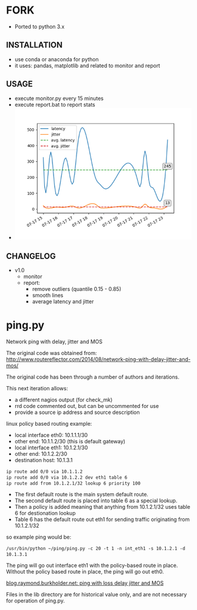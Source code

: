 # FORK
- Ported to python 3.x

## INSTALLATION
- use conda or anaconda for python
- it uses: pandas, matplotlib and related to monitor and report

## USAGE
- execute monitor.py every 15 minutes
- execute report.bat to report stats
- ![figure 1](/assets/fig_1.png)

## CHANGELOG
- v1.0
  - monitor
  - report:
    - remove outliers (quantile 0.15 - 0.85)
    - smooth lines
    - average latency and jitter

# ping.py
Network ping with delay, jitter and MOS

The original code was obtained from:
http://www.routereflector.com/2014/08/network-ping-with-delay-jitter-and-mos/

The original code has been through a number of authors and iterations.

This next iteration allows:
* a different nagios output (for check_mk)
* rrd code commented out, but can be uncommented for use
* provide a source ip address and source description

linux policy based routing example:
* local interface eth0: 10.1.1.1/30
* other end: 10.1.1.2/30 (this is default gateway)
* local interface eth1: 10.1.2.1/30
* other end: 10.1.2.2/30
* destination host: 10.1.3.1

```
ip route add 0/0 via 10.1.1.2
ip route add 0/0 via 10.1.2.2 dev eth1 table 6
ip route add from 10.1.2.1/32 lookup 6 priority 100
```

* The first default route is the main system default route.
* The second default route is placed into table 6 as a special lookup.
* Then a policy is added meaning that anything from 10.1.2.1/32 uses table 6 for destionation lookup
* Table 6 has the default route out eth1 for sending traffic originating from 10.1.2.1/32

so example ping would be:
```
/usr/bin/python ~/ping/ping.py -c 20 -t 1 -n int_eth1 -s 10.1.2.1 -d 10.1.3.1
```

The ping will go out interface eth1 with the policy-based route in place.
Without the policy based route in place, the ping will go out eth0.

[blog.raymond.burkholder.net: ping with loss delay jitter and MOS](http://blog.raymond.burkholder.net/index.php?/archives/680-ping.py-Network-ping-with-delay-jitter-and-MOS.html)

Files in the lib directory are for historical value only, and are not necessary for operation of ping.py.
